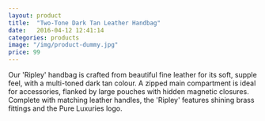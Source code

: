 ```yaml
---
layout: product
title:  "Two-Tone Dark Tan Leather Handbag"
date:   2016-04-12 12:41:14
categories: products
image: "/img/product-dummy.jpg"
price: 99
---
```


Our 'Ripley' handbag is crafted from beautiful fine leather for its soft, supple feel, with a multi-toned dark tan colour. A zipped main compartment is ideal for accessories, flanked by large pouches with hidden magnetic closures. Complete with matching leather handles, the 'Ripley' features shining brass fittings and the Pure Luxuries logo.
